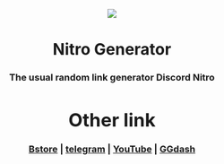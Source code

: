 <p align="center">
  <img src="https://www.digiseller.ru/preview/1084128/p1_3491691_e2120529.png">
</p>
<h1 align="center">
  <b>Nitro Generator</b>
</h1>


 <p align="center">   
<h3 align="center">
  <b>The usual random link generator Discord Nitro
<h2 align="center">
</h2>

<h1 align="center">Other link</h1>

<div align="center">

[Bstore](https://t.me/thebelkin)
|
[telegram](https://t.me/kenyka)
|
[YouTube](https://www.youtube.com/channel/UCM6InRH22Xno8nywrZnbhLA)
|
[GGdash](https://discord.gg/r6gCRR75Un)
